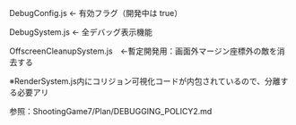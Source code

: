 DebugConfig.js          ← 有効フラグ（開発中は true）

DebugSystem.js          ← 全デバッグ表示機能

OffscreenCleanupSystem.js　←暫定開発用：画面外マージン座標外の敵を消去する

※RenderSystem.js内にコリジョン可視化コードが内包されているので、分離する必要アリ


参照：ShootingGame7/Plan/DEBUGGING_POLICY2.md

